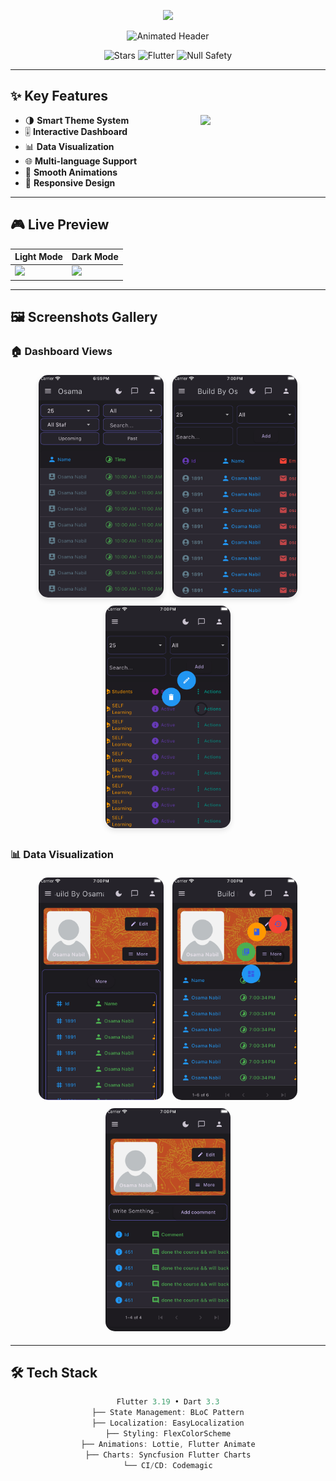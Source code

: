<p align="center">
  <a href="Readme/record_the_system.mp4">
    <img src="https://img.shields.io/badge/Click%20for%20Video%20Demo-%2300C7B7?style=for-the-badge&logo=video&logoColor=white">
  </a>
</p>

<p align="center">
  <img src="https://readme-typing-svg.demolab.com?font=Fira+Code&weight=600&size=28&duration=3000&pause=500&color=22C55E&center=true&vCenter=true&width=435&lines=%F0%9F%8E%A5+System+App+%F0%9F%92%BB;Modern+Dashboard+%26+Profile;%F0%9F%8C%8E+Dark%2FLight+Theme" alt="Animated Header">
</p>

<div align="center">
  <img src="https://img.shields.io/github/stars/yourusername/repo?style=for-the-badge&color=FFD700" alt="Stars">
  <img src="https://img.shields.io/badge/Flutter-3.19-blue?style=for-the-badge&logo=flutter" alt="Flutter">
  <img src="https://img.shields.io/badge/Null%20Safety-✅-brightgreen?style=for-the-badge" alt="Null Safety">
</div>

---

## ✨ Key Features
<p align="center">
  <img src="https://media.giphy.com/media/3o7TKRQZmj8yjJfzAI/giphy.gif" width="200" align="right">

- 🌗 **Smart Theme System**
- 🎚️ **Interactive Dashboard**
- 📊 **Data Visualization**
- 🌐 **Multi-language Support**
- 🔄 **Smooth Animations**
- 📱 **Responsive Design**
</p>

---

## 🎮 Live Preview
<div align="center">

| Light Mode | Dark Mode |
|------------|-----------|
| <img src="Readme/light_1.png" width="300"> | <img src="Readme/dark_1.png" width="300"> |

</div>

---

## 🖼️ Screenshots Gallery
### 🏠 Dashboard Views
<div align="center">
  <img src="Readme/1.png" width="200" style="border-radius: 15px; margin: 5px; box-shadow: 0 4px 8px rgba(0,0,0,0.1)">
  <img src="Readme/2.png" width="200" style="border-radius: 15px; margin: 5px; box-shadow: 0 4px 8px rgba(0,0,0,0.1)">
  <img src="Readme/3.png" width="200" style="border-radius: 15px; margin: 5px; box-shadow: 0 4px 8px rgba(0,0,0,0.1)">
</div>

### 📊 Data Visualization
<div align="center">
  <img src="Readme/4.png" width="200" style="border-radius: 15px; margin: 5px">
  <img src="Readme/5.png" width="200" style="border-radius: 15px; margin: 5px">
  <img src="Readme/6.png" width="200" style="border-radius: 15px; margin: 5px">
</div>

---

## 🛠️ Tech Stack
<div align="center">

```dart
Flutter 3.19 • Dart 3.3
├── State Management: BLoC Pattern
├── Localization: EasyLocalization
├── Styling: FlexColorScheme
├── Animations: Lottie, Flutter Animate
├── Charts: Syncfusion Flutter Charts
└── CI/CD: Codemagic